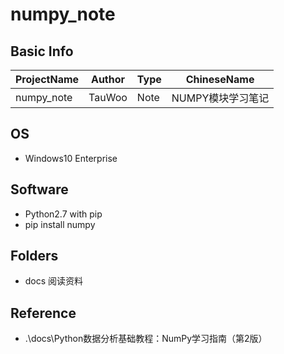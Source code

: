 # numpy_note

## Basic Info
ProjectName | Author | Type | ChineseName
--- | --- | --- | ---
numpy_note | TauWoo | Note | NUMPY模块学习笔记

## OS
- Windows10 Enterprise

## Software
- Python2.7 with pip
- pip install numpy

## Folders
- docs 阅读资料

## Reference
- .\docs\Python数据分析基础教程：NumPy学习指南（第2版）